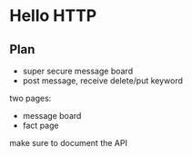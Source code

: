 # Hello HTTP


## Plan

* super secure message board
* post message, receive delete/put keyword


two pages:

* message board
* fact page

make sure to document the API

